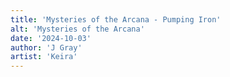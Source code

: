 ```yaml
---
title: 'Mysteries of the Arcana - Pumping Iron'
alt: 'Mysteries of the Arcana'
date: '2024-10-03'
author: 'J Gray'
artist: 'Keira'
---
```

